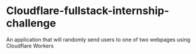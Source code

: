 # Cloudflare-fullstack-internship-challenge
An application that will randomly send users to one of two webpages using Cloudflare Workers
